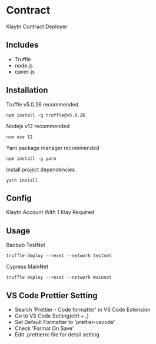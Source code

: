 # Contract

Klaytn Contract Deployer

## Includes

- Truffle
- node.js
- caver-js

## Installation

Truffle v5.0.26 recommended

```
npm install -g truffle@v5.0.26
```

Nodejs v12 recommended

```
nvm use 12
```

Yarn package manager recommended

```
npm install -g yarn
```

Install project dependencies

```
yarn install
```

## Config

Klaytn Account With 1 Klay Required

## Usage

Baobab TestNet

```
truffle deploy --reset --network testnet
```

Cypress MainNet

```
truffle deploy --reset --network mainnet
```

## VS Code Prettier Setting

- Search 'Prettier - Code formatter' in VS Code Extension
- Go to VS Code Setting(ctrl + ,)
- Set Default Formatter to 'prettier-vscode'
- Check 'Format On Save'
- Edit .prettierrc file for detail setting

